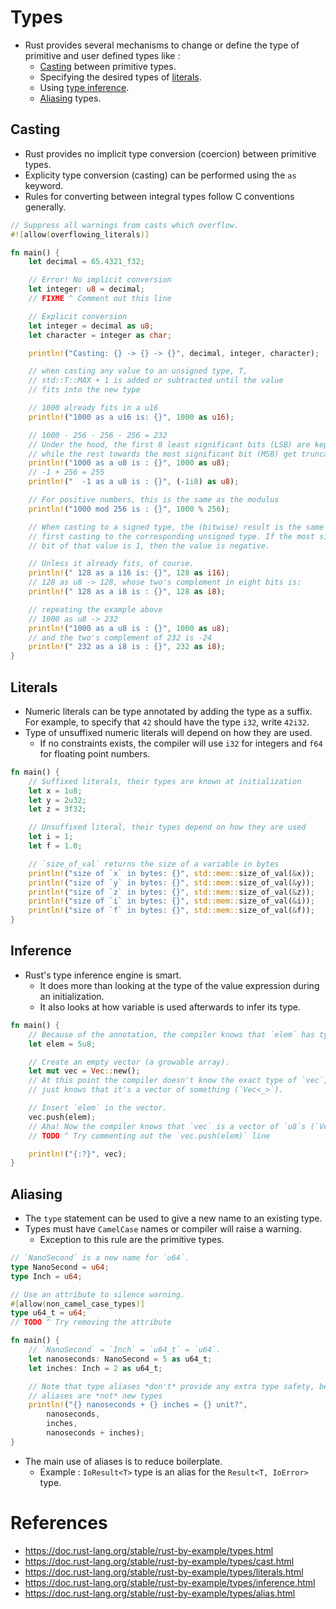 # Types
* Rust provides several mechanisms to change or define the type of primitive and user defined types like :
	* [Casting](https://github.com/pravsemilo/rust-notes/blob/master/doc.rust-lang.org/Rust_By_Example/Types.md#casting) between primitive types.
	* Specifying the desired types of [literals](https://github.com/pravsemilo/rust-notes/blob/master/doc.rust-lang.org/Rust_By_Example/Types.md#literals).
	* Using [type inference](https://github.com/pravsemilo/rust-notes/blob/master/doc.rust-lang.org/Rust_By_Example/Types.md#inference).
	* [Aliasing](https://github.com/pravsemilo/rust-notes/blob/master/doc.rust-lang.org/Rust_By_Example/Types.md#aliasing) types.
## Casting
* Rust provides no implicit type conversion (coercion) between primitive types.
* Explicity type conversion (casting) can be performed using the `as` keyword.
* Rules for converting between integral types follow C conventions generally.
```rust
// Suppress all warnings from casts which overflow.
#![allow(overflowing_literals)]

fn main() {
	let decimal = 65.4321_f32;

	// Error! No implicit conversion
	let integer: u8 = decimal;
	// FIXME ^ Comment out this line

	// Explicit conversion
	let integer = decimal as u8;
	let character = integer as char;

	println!("Casting: {} -> {} -> {}", decimal, integer, character);

	// when casting any value to an unsigned type, T,
	// std::T::MAX + 1 is added or subtracted until the value
	// fits into the new type

	// 1000 already fits in a u16
	println!("1000 as a u16 is: {}", 1000 as u16);

	// 1000 - 256 - 256 - 256 = 232
	// Under the hood, the first 8 least significant bits (LSB) are kept,
	// while the rest towards the most significant bit (MSB) get truncated.
	println!("1000 as a u8 is : {}", 1000 as u8);
	// -1 + 256 = 255
	println!("  -1 as a u8 is : {}", (-1i8) as u8);

	// For positive numbers, this is the same as the modulus
	println!("1000 mod 256 is : {}", 1000 % 256);

	// When casting to a signed type, the (bitwise) result is the same as
	// first casting to the corresponding unsigned type. If the most significant
	// bit of that value is 1, then the value is negative.

	// Unless it already fits, of course.
	println!(" 128 as a i16 is: {}", 128 as i16);
	// 128 as u8 -> 128, whose two's complement in eight bits is:
	println!(" 128 as a i8 is : {}", 128 as i8);

	// repeating the example above
	// 1000 as u8 -> 232
	println!("1000 as a u8 is : {}", 1000 as u8);
	// and the two's complement of 232 is -24
	println!(" 232 as a i8 is : {}", 232 as i8);
}
```
## Literals
* Numeric literals can be type annotated by adding the type as a suffix. For example, to specify that `42` should have the type `i32`, write `42i32`.
* Type of unsuffixed numeric literals will depend on how they are used.
	* If no constraints exists, the compiler will use `i32` for integers and `f64` for floating point numbers.
```rust
fn main() {
	// Suffixed literals, their types are known at initialization
	let x = 1u8;
	let y = 2u32;
	let z = 3f32;

	// Unsuffixed literal, their types depend on how they are used
	let i = 1;
	let f = 1.0;

	// `size_of_val` returns the size of a variable in bytes
	println!("size of `x` in bytes: {}", std::mem::size_of_val(&x));
	println!("size of `y` in bytes: {}", std::mem::size_of_val(&y));
	println!("size of `z` in bytes: {}", std::mem::size_of_val(&z));
	println!("size of `i` in bytes: {}", std::mem::size_of_val(&i));
	println!("size of `f` in bytes: {}", std::mem::size_of_val(&f));
}
```
## Inference
* Rust's type inference engine is smart.
	* It does more than looking at the type of the value expression during an initialization.
	* It also looks at how variable is used afterwards to infer its type.
```rust
fn main() {
	// Because of the annotation, the compiler knows that `elem` has type u8.
	let elem = 5u8;

	// Create an empty vector (a growable array).
	let mut vec = Vec::new();
	// At this point the compiler doesn't know the exact type of `vec`, it
	// just knows that it's a vector of something (`Vec<_>`).

	// Insert `elem` in the vector.
	vec.push(elem);
	// Aha! Now the compiler knows that `vec` is a vector of `u8`s (`Vec<u8>`)
	// TODO ^ Try commenting out the `vec.push(elem)` line

	println!("{:?}", vec);
}
```
## Aliasing
* The `type` statement can be used to give a new name to an existing type.
* Types must have `CamelCase` names or compiler will raise a warning.
	* Exception to this rule are the primitive types.
```rust
// `NanoSecond` is a new name for `u64`.
type NanoSecond = u64;
type Inch = u64;

// Use an attribute to silence warning.
#[allow(non_camel_case_types)]
type u64_t = u64;
// TODO ^ Try removing the attribute

fn main() {
	// `NanoSecond` = `Inch` = `u64_t` = `u64`.
	let nanoseconds: NanoSecond = 5 as u64_t;
	let inches: Inch = 2 as u64_t;

	// Note that type aliases *don't* provide any extra type safety, because
	// aliases are *not* new types
	println!("{} nanoseconds + {} inches = {} unit?",
		nanoseconds,
		inches,
		nanoseconds + inches);
}
```
* The main use of aliases is to reduce boilerplate.
	* Example : `IoResult<T>` type is an alias for the `Result<T, IoError>` type.
# References
* https://doc.rust-lang.org/stable/rust-by-example/types.html
* https://doc.rust-lang.org/stable/rust-by-example/types/cast.html
* https://doc.rust-lang.org/stable/rust-by-example/types/literals.html
* https://doc.rust-lang.org/stable/rust-by-example/types/inference.html
* https://doc.rust-lang.org/stable/rust-by-example/types/alias.html

